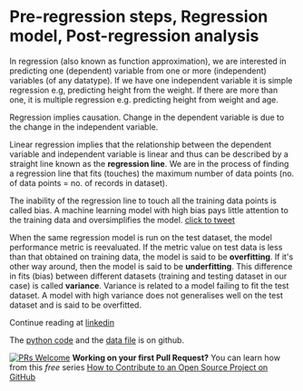 # Pre-regression steps, Regression model, Post-regression analysis

In regression (also known as function approximation), we are interested in predicting one (dependent) variable from one or more (independent) variables (of any datatype). If we have one independent variable it is simple regression e.g, predicting height from the weight. If there are more than one, it is multiple regression e.g. predicting height from weight and age.

Regression implies causation. Change in the dependent variable is due to the change in the independent variable.

Linear regression implies that the relationship between the dependent variable and independent variable is linear and thus can be described by a straight line known as the **regression line**. We are in the process of finding a regression line that fits (touches) the maximum number of data points (no. of data points = no. of records in dataset).

The inability of the regression line to touch all the training data points is called bias. A machine learning model with high bias pays little attention to the training data and oversimplifies the model. [click to tweet](https://clicktotweet.com/6Rcfz)

When the same regression model is run on the test dataset, the model performance metric is reevaluated. If the metric value on test data is less than that obtained on training data, the model is said to be **overfitting**. If it's other way around, then the model is said to be **underfitting**. This difference in fits (bias) between different datasets (training and testing dataset in our case) is called **variance**. Variance is related to a model failing to fit the test dataset. A model with high variance does not generalises well on the test dataset and is said to be overfitted.

Continue reading at [linkedin](https://www.linkedin.com/pulse/simple-linear-regression-overview-nitin-malik/) 

The [python code](https://github.com/drnitinmalik/simple-linear-regression/blob/main/predict-GPA-from-SAT.py) and the [data file](https://github.com/drnitinmalik/simple-linear-regression/blob/main/SAT-GPA.csv) is on github.

[![PRs Welcome](https://img.shields.io/badge/PRs-welcome-brightgreen.svg?style=flat-square)](https://makeapullrequest.com)
**Working on your first Pull Request?** You can learn how from this *free* series [How to Contribute to an Open Source Project on GitHub](https://kcd.im/pull-request)
